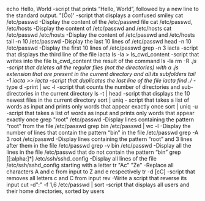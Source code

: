 echo Hello, World -script that prints “Hello, World”, followed by a new line to the standard output.
"(Ôo)' -script that displays a confused smiley
cat /etc/passwd -Display the content of the /etc/passwd file
cat /etc/passwd, /etc/hosts -Display the content of /etc/passwd and /etc/hosts
cat /etc/passwd /etc/hosts -Display the content of /etc/passwd and /etc/hosts
tail -n 10 /etc/passwd -Display the last 10 lines of /etc/passwd
head -n 10 /etc/passwd -Display the first 10 lines of /etc/passwd
grep -n 3 iacta -script that displays the third line of the file iacta
ls -la > ls_cwd_content -script that writes into the file ls_cwd_content the result of the command ls -la
rm -R *.js -script that deletes all the regular files (not the directories) with a .js extension that are present in the current directory and all its subfolders
tail -1 iacta >> iacta -script that duplicates the last line of the file iacta
find ./* -type d -print | wc -l -script that counts the number of directories and sub-directories in the current directory
ls -t | head -script that displays the 10 newest files in the current directory
sort | uniq - script that takes a list of words as input and prints only words that appear exactly once
sort | uniq -u  -script that takes a list of words as input and prints only words that appear exactly once
grep "root" /etc/passwd -Display lines containing the pattern “root” from the file /etc/passwd
grep bin /etc/passwd | wc -l -Display the number of lines that contain the pattern “bin” in the file /etc/passwd
grep -A 3 root /etc/passwd -Display lines containing the pattern “root” and 3 lines after them in the file /etc/passwd
grep -v bin /etc/passwd -Display all the lines in the file /etc/passwd that do not contain the pattern “bin”
grep [[:alpha:]*] /etc/ssh/sshd_config -Display all lines of the file /etc/ssh/sshd_config starting with a letter
tr "Ac" "Ze" -Replace all characters A and c from input to Z and e respectively
tr -d [cC] -script that removes all letters c and C from input
rev -Write a script that reverse its input
cut -d":" -f 1,6 /etc/passwd | sort -script that displays all users and their home directories, sorted by users
